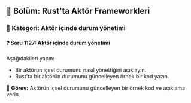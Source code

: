 ## 📘 Bölüm: Rust'ta Aktör Frameworkleri
### 🔹 Kategori: Aktör içinde durum yönetimi
#### ❓ Soru 1127: Aktör içinde durum yönetimi

Aşağıdakileri yapın:

- Bir aktörün içsel durumunu nasıl yönettiğini açıklayın.
- Rust'ta bir aktörün durumunu güncelleyen örnek bir kod yazın.

🔧 **Görev:** Aktörün içsel durumunu güncelleyen bir örnek kod ve açıklama verin.
